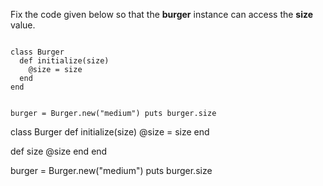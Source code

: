 Fix the code given below so
that the **burger** instance
can access the **size** value.

<Editor lang="ruby" type="exercise">
<code>
class Burger
  def initialize(size)
    @size = size
  end
end

burger = Burger.new("medium")
puts burger.size
</code>

<solution>
class Burger
  def initialize(size)
    @size = size
  end

  def size
    @size
  end
end

burger = Burger.new("medium")
puts burger.size
</solution>
</Editor>